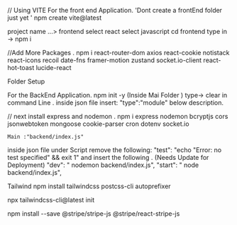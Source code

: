 
// Using VITE  For the front end Application. 'Dont create a frontEnd folder just yet '
npm create vite@latest 

project name ...> frontend
select react
select javascript 
cd frontend 
type in  ->   npm i
  
//Add More Packages .
npm i react-router-dom axios react-cookie notistack react-icons recoil date-fns framer-motion zustand socket.io-client react-hot-toast lucide-react

Folder Setup 

For the BackEnd Application.
npm init -y (Inside Mai Folder )
type-> clear in command Line .
inside json file insert: "type":"module" below description.

// next install express and nodemon .
npm i express nodemon bcryptjs cors jsonwebtoken mongoose cookie-parser cron dotenv socket.io

    Main :"backend/index.js"
inside json file  under Script remove the following:
 "test": "echo \"Error: no test specified\" && exit 1"
 and insert the following .
           (Needs Update for Deployment)
         "dev":  " nodemon backend/index.js",
		"start": " node backend/index.js",

    
Tailwind 
npm install tailwindcss postcss-cli autoprefixer

npx tailwindcss-cli@latest init

npm install --save @stripe/stripe-js @stripe/react-stripe-js